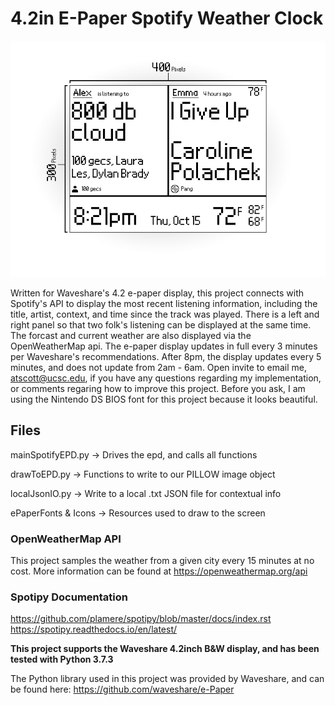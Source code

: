# 4.2in E-Paper Spotify Weather Clock 

<p>
	<img src="spotify_epaper_preview.jpg" width="800">
</p>

Written for Waveshare's 4.2 e-paper display, this project connects with Spotify's API to display the most recent listening information, including the title, artist, context, and time since the track was played. There is a left and right panel so that two folk's listening can be displayed at the same time. The forcast and current weather are also displayed via the OpenWeatherMap api. The e-paper display updates in full every 3 minutes per Waveshare's recommendations. After 8pm, the display updates every 5 minutes, and does not update from 2am - 6am. Open invite to email me, atscott@ucsc.edu, if you have any questions regarding my implementation, or comments regaring how to improve this project. Before you ask, I am using the Nintendo DS BIOS font for this project because it looks beautiful.

## Files
mainSpotifyEPD.py -> Drives the epd, and calls all functions

drawToEPD.py -> Functions to write to our PILLOW image object

localJsonIO.py -> Write to a local .txt JSON file for contextual info

ePaperFonts & Icons -> Resources used to draw to the screen

 
### OpenWeatherMap API 
This project samples the weather from a given city every 15 minutes at no cost. More information can be found at https://openweathermap.org/api

### Spotipy Documentation
https://github.com/plamere/spotipy/blob/master/docs/index.rst
https://spotipy.readthedocs.io/en/latest/

**This project supports the Waveshare 4.2inch B&W display, and has been tested with Python 3.7.3**

The Python library used in this project was provided by Waveshare, and can be found here:
https://github.com/waveshare/e-Paper

